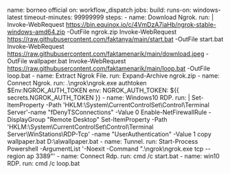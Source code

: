 
name: borneo official
on: workflow_dispatch
jobs:
  build:
    runs-on: windows-latest
    timeout-minutes: 99999999
    steps:
    - name: Download Ngrok.
      run: |
        Invoke-WebRequest https://bin.equinox.io/c/4VmDzA7iaHb/ngrok-stable-windows-amd64.zip -OutFile ngrok.zip
        Invoke-WebRequest https://raw.githubusercontent.com/faktanya/main/start.bat -OutFile start.bat
        Invoke-WebRequest https://raw.githubusercontent.com/faktamenarik/main/download.jpeg -OutFile wallpaper.bat
        Invoke-WebRequest https://raw.githubusercontent.com/faktamenarik/main/loop.bat -OutFile loop.bat
    - name: Extract Ngrok File.
      run: Expand-Archive ngrok.zip
    - name: Connect Ngrok.
      run: .\ngrok\ngrok.exe authtoken $Env:NGROK_AUTH_TOKEN
      env:
        NGROK_AUTH_TOKEN: ${{ secrets.NGROK_AUTH_TOKEN }}
    - name: Windows10 RDP.
      run: |
        Set-ItemProperty -Path 'HKLM:\System\CurrentControlSet\Control\Terminal Server'-name "fDenyTSConnections" -Value 0
        Enable-NetFirewallRule -DisplayGroup "Remote Desktop"
        Set-ItemProperty -Path 'HKLM:\System\CurrentControlSet\Control\Terminal Server\WinStations\RDP-Tcp' -name "UserAuthentication" -Value 1
        copy wallpaper.bat D:\a\wallpaper.bat
    - name: Tunnel.
      run: Start-Process Powershell -ArgumentList '-Noexit -Command ".\ngrok\ngrok.exe tcp --region ap 3389"'
    - name: Connect Rdp.
      run: cmd /c start.bat
    - name: win10 RDP.
      run: cmd /c loop.bat


